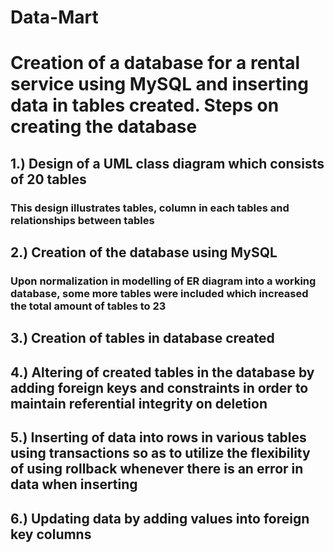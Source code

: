 # Data-Mart
# Creation of a database for a rental service using MySQL and inserting data in tables created. Steps on creating the database
## 1.) Design of a UML class diagram which consists of 20 tables
###    This design illustrates tables, column in each tables and relationships between tables


## 2.) Creation of the database using MySQL
###    Upon normalization in modelling of ER diagram into a working database, some more tables were included which increased the total amount of tables to 23


## 3.) Creation of tables in database created

## 4.) Altering of created tables in the database by adding foreign keys and constraints in order to maintain referential integrity on deletion

## 5.) Inserting of data into rows in various tables using transactions so as to utilize the flexibility of using rollback whenever there is an error in data when inserting

## 6.) Updating data by adding values into foreign key columns
